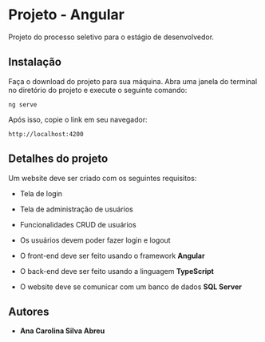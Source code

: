 # Projeto - Angular

Projeto do processo seletivo para o estágio de desenvolvedor.


## Instalação

Faça o download do projeto para sua máquina. Abra uma janela do terminal no diretório do projeto e execute o seguinte comando:

```
ng serve
```

Após isso, copie o link em seu navegador:

```
http://localhost:4200
```


## Detalhes do projeto

Um website deve ser criado com os seguintes requisitos:

* Tela de login
* Tela de administração de usuários
* Funcionalidades CRUD de usuários
* Os usuários devem poder fazer login e logout

* O front-end deve ser feito usando o framework **Angular**
* O back-end deve ser feito usando a linguagem **TypeScript**
* O website deve se comunicar com um banco de dados **SQL Server**

## Autores

* **Ana Carolina Silva Abreu** 



